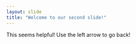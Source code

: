 ```yaml
---
layout: slide
title: "Welcome to our second slide!"
---
```

This seems helpful!
Use the left arrow to go back!
